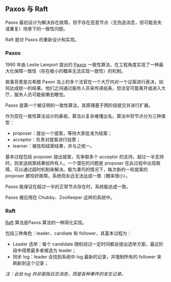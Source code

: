 ## Paxos 与 Raft

Paxos 最初设计为解决存在故障，但不存在恶意节点（无伪造消息，但可能丢失或重复）场景下的一致性问题。

Raft 是对 Paxos 的重新设计和实现。

### Paxos

1990 年由 Leslie Lamport 提出的 [Paxos](http://research.microsoft.com/users/lamport/pubs/lamport-paxos.pdf) 一致性算法，在工程角度实现了一种最大化保障一致性（存在极小的概率无法实现一致性）的机制。

故事背景是古希腊 Paxon 岛上的多个法官在一个大厅内对一个议案进行表决，如何达成统一的结果。他们之间通过服务人员来传递纸条，但法官可能离开或进入大厅，服务人员可能偷懒去睡觉。

Paxos 是第一个被证明的一致性算法，其原理基于两阶段提交并进行扩展。

作为现在一致性算法设计的鼻祖，算法以复杂难懂出名。算法中将节点分为三种类型：

* proposer：提出一个提案，等待大家批准为结案；
* acceptor：负责对提案进行投票；
* learner：被告知结案结果，并与之统一。

基本过程包括 proposer 提出提案，先争取多个 acceptor 的支持，超过一半支持时，则发送结案结果给所有人。一个潜在的问题是 proposer 在此过程中出现故障，可以通过超时机制来解决。极为凑巧的情况下，每次新的一轮提案的 proposer 都恰好故障，系统则永远无法达成一致（概率很小）。

Paxos 能保证在超过一半的正常节点存在时，系统能达成一致。

Paxos 被应用在 Chubby、ZooKeeper 这样的系统中。

### Raft

[Raft](https://ramcloud.atlassian.net/wiki/download/attachments/6586375/raft.pdf) 算法是Paxos 算法的一种简化实现。

包括三种角色：leader、candiate 和 follower，其基本过程为：

* Leader 选举：每个 candidate 随机经过一定时间都会提出选举方案，最近阶段中得票最多者被选为 leader；
* 同步 log：leader 会找到系统中 log 最新的记录，并强制所有的 follower 来刷新到这个记录；

*注：此处 log 并非是指日志消息，而是各种事件的发生记录。*